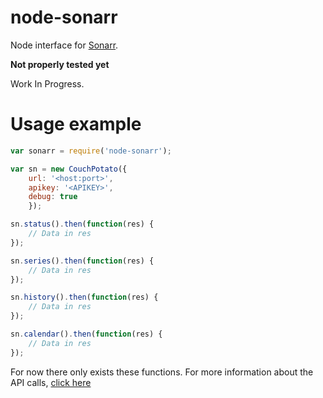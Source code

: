 node-sonarr
================
Node interface for [Sonarr](https://github.com/Sonarr/Sonarr).

**Not properly tested yet**

Work In Progress.

Usage example
================
```javascript
var sonarr = require('node-sonarr');

var sn = new CouchPotato({
	url: '<host:port>', 
	apikey: '<APIKEY>', 
	debug: true
	});

sn.status().then(function(res) {
	// Data in res
});

sn.series().then(function(res) {
    // Data in res
});

sn.history().then(function(res) {
    // Data in res
});

sn.calendar().then(function(res) {
    // Data in res
});
```

For now there only exists these functions.
For more information about the API calls, [click here](https://github.com/Sonarr/Sonarr/wiki/API)